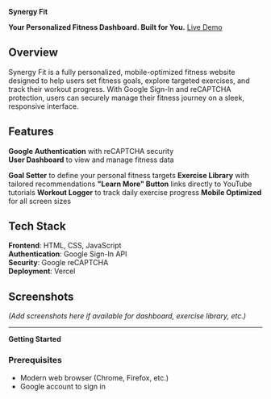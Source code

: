 **Synergy Fit**

**Your Personalized Fitness Dashboard. Built for You.**
[Live Demo](https://synergy-fit.vercel.app/)

## Overview

Synergy Fit is a fully personalized, mobile-optimized fitness website designed to help users set fitness goals, explore targeted exercises, and track their workout progress. With Google Sign-In and reCAPTCHA protection, users can securely manage their fitness journey on a sleek, responsive interface.

## Features

**Google Authentication** with reCAPTCHA security    
**User Dashboard** to view and manage fitness data

**Goal Setter** to define your personal fitness targets
**Exercise Library** with tailored recommendations
**"Learn More" Button** links directly to YouTube tutorials
**Workout Logger** to track daily exercise progress
**Mobile Optimized** for all screen sizes

## Tech Stack

**Frontend**: HTML, CSS, JavaScript  
**Authentication**: Google Sign-In API  
**Security**: Google reCAPTCHA  
**Deployment**: Vercel

## Screenshots

*(Add screenshots here if available for dashboard, exercise library, etc.)*

---

**Getting Started**

### Prerequisites

- Modern web browser (Chrome, Firefox, etc.)
- Google account to sign in

